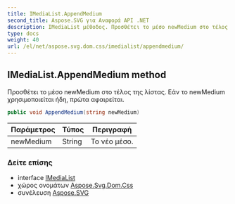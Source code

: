 ```yaml
---
title: IMediaList.AppendMedium
second_title: Aspose.SVG για Αναφορά API .NET
description: IMediaList μέθοδος. Προσθέτει το μέσο newMedium στο τέλος της λίστας. Εάν το newMedium χρησιμοποιείται ήδη πρώτα αφαιρείται.
type: docs
weight: 40
url: /el/net/aspose.svg.dom.css/imedialist/appendmedium/
---
```

## IMediaList.AppendMedium method

Προσθέτει το μέσο newMedium στο τέλος της λίστας. Εάν το newMedium χρησιμοποιείται ήδη, πρώτα αφαιρείται.

```csharp
public void AppendMedium(string newMedium)
```

| Παράμετρος | Τύπος | Περιγραφή |
| --- | --- | --- |
| newMedium | String | Το νέο μέσο. |

### Δείτε επίσης

* interface [IMediaList](../)
* χώρος ονομάτων [Aspose.Svg.Dom.Css](../../imedialist/)
* συνέλευση [Aspose.SVG](../../../)


